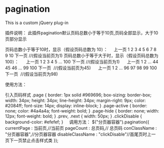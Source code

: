 # pagination
This is a custom jQuery plug-in

插件说明：
此插件pagination默认页码总数小于等于10页,页码全部显示，大于10页部分显示

页码总数小于等于10时，显示（假设页码总数为 10）： 
      上一页 1 2 3 4 5 6 7 8 9 10 下一页  //(假设当前页为1)
页码总数小于等于大于时，显示（假设页码总数为 100）：
      上一页 1 2 3 4 5 ... 100 下一页   //(假设当前页为1) 
      上一页 1 2 ... 44 45 46 ... 99 100 下一页  //(假设当前页为45) 
      上一页 1 2 ... 96 97 98 99 100 下一页  //(假设当前页为98) 

使用方法：

引入页码样式
.page {
    border: 1px solid #969696;
    box-sizing: border-box;
    width: 34px;
    height: 34px;
    line-height: 34px;
    margin-right: 9px;
    color: #2084ff;
    font-size: 14px;
    display: inline-block; }
.page-active {
    border: none;
    color: #4a4a4a;
    font-weight: bold; }
.page-hide {
    border: none;
    width: 12px;
    font-weight: bold; }
.prev, .next {
    width: 50px; }
.clickDisable {
    background-color: #efefef; }
    
调用方法：
$("分页器容器").pagination({
  currentPage : 当前页,//当前页
  pageCount : 总页码,// 总页码
  conClassName : "分页器容器",//分页器容器
  disableClassName : "clickDisable"//首尾页时上一页下一页禁止点击样式类
});
